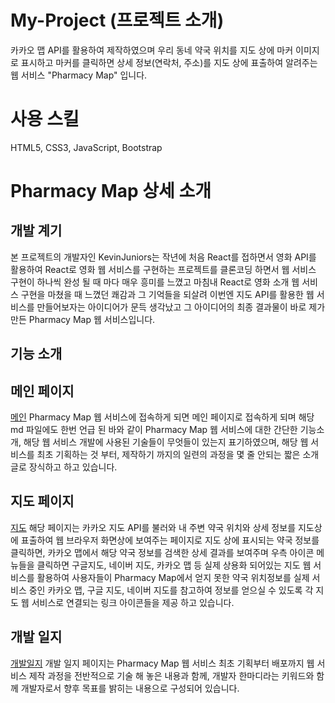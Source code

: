 # My-Project (프로젝트 소개)
카카오 맵 API를 활용하여 제작하였으며 우리 동네 약국 위치를 지도 상에 마커 이미지로 표시하고 마커를 클릭하면 상세 정보(연락처, 주소)를 지도 상에 표출하여 알려주는 웹 서비스 
"Pharmacy Map" 입니다.

# 사용 스킬
HTML5, CSS3, JavaScript, Bootstrap

# Pharmacy Map 상세 소개
## 개발 계기
본 프로젝트의 개발자인 KevinJuniors는 작년에 처음 React를 접하면서 영화 API를 활용하여 React로 영화 웹 서비스를 구현하는 프로젝트를 클론코딩 하면서 웹 서비스 구현이 하나씩 완성 될 때 마다
매우 흥미를 느꼈고 마침내 React로 영화 소개 웹 서비스 구현을 마쳤을 때 느꼈던 쾌감과 그 기억들을 되살려 이번엔 지도 API를 활용한 웹 서비스를 만들어보자는 아이디어가 문득 생각났고 그 아이디어의 최종 결과물이 바로 제가 만든 Pharmacy Map 웹 서비스입니다.

## 기능 소개
## 메인 페이지 
[메인](https://kevinjuniors.github.io/my-project/webapp/index.html)
Pharmacy Map 웹 서비스에 접속하게 되면 메인 페이지로 접속하게 되며 해당 md 파일에도 한번 언급 된 바와 같이 Pharmacy Map 웹 서비스에 대한 간단한 기능소개, 
해당 웹 서비스 개발에 사용된 기술들이 무엇들이 있는지 표기하였으며, 해당 웹 서비스를 최초 기획하는 것 부터, 제작하기 까지의 일련의 과정을 몇 줄 안되는 짧은 소개글로 장식하고 하고 있습니다.

## 지도 페이지
[지도](https://kevinjuniors.github.io/my-project/webapp/maps.html)
해당 페이지는 카카오 지도 API를 불러와 내 주변 약국 위치와 상세 정보를 지도상에 표출하여 웹 브라우저 화면상에 보여주는 페이지로 지도 상에 표시되는 약국 정보를 클릭하면,
카카오 맵에서 해당 약국 정보를 검색한 상세 결과를 보여주며 우측 아이콘 메뉴들을 클릭하면 구글지도, 네이버 지도, 카카오 맵 등 실제 상용화 되어있는 지도 웹 서비스를 활용하여 
사용자들이 Pharmacy Map에서 얻지 못한 약국 위치정보를 실제 서비스 중인 카카오 맵, 구글 지도, 네이버 지도를 참고하여 정보를 얻으실 수 있도록 각 지도 웹 서비스로 연결되는 링크 아이콘들을
제공 하고 있습니다.

## 개발 일지 
[개발일지](https://kevinjuniors.github.io/my-project/webapp/devel-Diary.html)
개발 일지 페이지는 Pharmacy Map 웹 서비스 최초 기획부터 배포까지 웹 서비스 제작 과정을 전반적으로 기술 해 놓은 내용과 함께, 개발자 한마디라는 키워드와 함께 개발자로서
향후 목표를 밝히는 내용으로 구성되어 있습니다.
